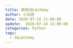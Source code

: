 ```yaml
---
title: 使用SQLAchmey
author: 小云吞
date: 2020-07-24 21:00:00
update:  2020-07-24 21:00:00
categories: Python
tags: 
  - SQLAchemy
---
```


### 